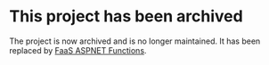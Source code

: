 # This project has been archived

The project is now archived and is no longer maintained. It has been replaced by [FaaS ASPNET Functions](https://github.com/redpandaltd/faas-aspnet-template).

